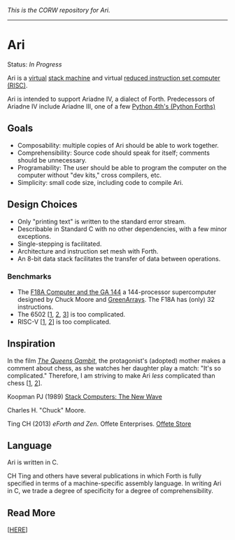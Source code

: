_This is the CORW repository for Ari._

-----

Ari
===

Status: _In Progress_

Ari is a [virtual](https://en.wikipedia.org/wiki/Virtual_machine) [stack machine](https://en.m.wikipedia.org/wiki/Stack_machine) and virtual [reduced instruction set computer (RISC)](https://en.wikipedia.org/wiki/Reduced_instruction_set_computer).

Ari is intended to support Ariadne IV, a dialect of Forth. Predecessors of Ariadne IV include Ariadne III, one of a few [Python 4th's (Python Forths)](https://github.com/dmparrishphd/Python4th)


Goals
-----

 - Composability: multiple copies of Ari should be able to work together.
 - Comprehensibility: Source code should speak for itself; comments should be unnecessary.
 - Programability: The user should be able to program the computer on the computer without "dev kits," cross compilers, etc.
 - Simplicity: small code size, including code to compile Ari.

Design Choices
--------------

- Only "printing text" is written to the standard error stream.
- Describable in Standard C with no other dependencies, with a few minor exceptions.
- Single-stepping is facilitated.
- Architecture and instruction set mesh with Forth.
- An 8-bit data stack facilitates the transfer of data between operations.

### Benchmarks

 - The [F18A Computer and the GA 144](https://www.greenarraychips.com/home/documents/index.php) a 144-processor supercomputer designed by Chuck Moore and [GreenArrays](https://www.greenarraychips.com/index.html). The F18A has (only) 32 instructions. 
 - The 6502 \[[1](https://westerndesigncenter.com/wdc/documentation/w65c02s.pdf),
 [2](https://en.wikipedia.org/wiki/MOS_Technology_6502),
 [3](http://6502.org/)\]
 is too complicated.
 - RISC-V \[[1](https://riscv.org/),
 [2](https://en.wikipedia.org/wiki/RISC-V)\]
 is too complicated.

Inspiration
-----------

In the film [_The Queens Gambit_](https://www.netflix.com/title/80234304),
the protagonist's (adopted) mother makes a comment about chess,
as she watches her daughter play a match:
"It's so complicated."
Therefore, I am striving to make Ari _less_ complicated than chess
\[[1](https://handbook.fide.com/chapter/E012018),
[2](https://en.wikipedia.org/wiki/Rules_of_chess)\].

Koopman PJ (1989) [Stack Computers: The New Wave](https://users.ece.cmu.edu/~koopman/stack_computers/index.html)

Charles H. "Chuck" Moore.

Ting CH (2013) _eForth and Zen_. Offete Enterprises. [Offete Store](
https://www.forth.org/OffeteStore/OffeteStore.html)

Language
--------

Ari is written in C.

CH Ting and others have several publications in which Forth is fully specified in terms of a machine-specific assembly language. In writing Ari in C, we trade a degree of specificity for a degree of comprehensibility.

Read More
---------

\[[HERE](./var/opt/o0472141737327211107121024131553700252703263/share/doc/index.md)\]
